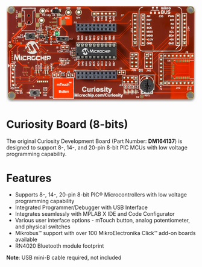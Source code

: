 
![Curiosity Board](images/Curiosity.jpg)<br>
# Curiosity Board (8-bits)

The original Curiosity Development Board (Part Number: **DM164137**) is designed to support 8-, 14-, and 20-pin 8-bit PIC MCUs with low voltage programming capability.

# Features

* Supports 8-, 14-, 20-pin 8-bit PIC® Microcontrollers with low voltage programming capability
* Integrated Programmer/Debugger with USB Interface
* Integrates seamlessly with MPLAB X IDE and Code Configurator
* Various user interface options - mTouch button, analog potentiometer, and physical switches
* Mikrobus™ support with over 100 MikroElectronika Click™ add-on boards available
* RN4020 Bluetooth module footprint

**Note**: USB mini-B cable required, not included
